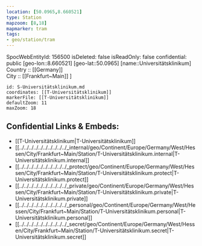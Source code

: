 ```yaml
---
location: [50.0965,8.660521] 
type: Station 
mapzoom: [8,18] 
mapmarker: tram 
tags:
- geo/station/tram
---
```

SpocWebEntityId: 156500
isDeleted: false
isReadOnly: false
confidential: public
[geo-lon::8.660521] 
[geo-lat::50.0965] 
[name::Universitätsklinikum] 
Country :: [[Germany]]  
City :: [[Frankfurt~Main]] ] 


```leaflet
id: S-Universitätsklinikum.md
coordinates: [[T-Universitätsklinikum]] 
markerFile: [[T-Universitätsklinikum]] 
defaultZoom: 11 
maxZoom: 18
```


## Confidential Links & Embeds: 
- [[T-Universitätsklinikum|T-Universitätsklinikum]] 
- [[../../../../../../../../../../_internal/geo/Continent/Europe/Germany/West/Hessen/City/Frankfurt~Main/Station/T-Universitätsklinikum.internal|T-Universitätsklinikum.internal]] 
- [[../../../../../../../../../../_protect/geo/Continent/Europe/Germany/West/Hessen/City/Frankfurt~Main/Station/T-Universitätsklinikum.protect|T-Universitätsklinikum.protect]] 
- [[../../../../../../../../../../_private/geo/Continent/Europe/Germany/West/Hessen/City/Frankfurt~Main/Station/T-Universitätsklinikum.private|T-Universitätsklinikum.private]] 
- [[../../../../../../../../../../_personal/geo/Continent/Europe/Germany/West/Hessen/City/Frankfurt~Main/Station/T-Universitätsklinikum.personal|T-Universitätsklinikum.personal]] 
- [[../../../../../../../../../../_secret/geo/Continent/Europe/Germany/West/Hessen/City/Frankfurt~Main/Station/T-Universitätsklinikum.secret|T-Universitätsklinikum.secret]] 
